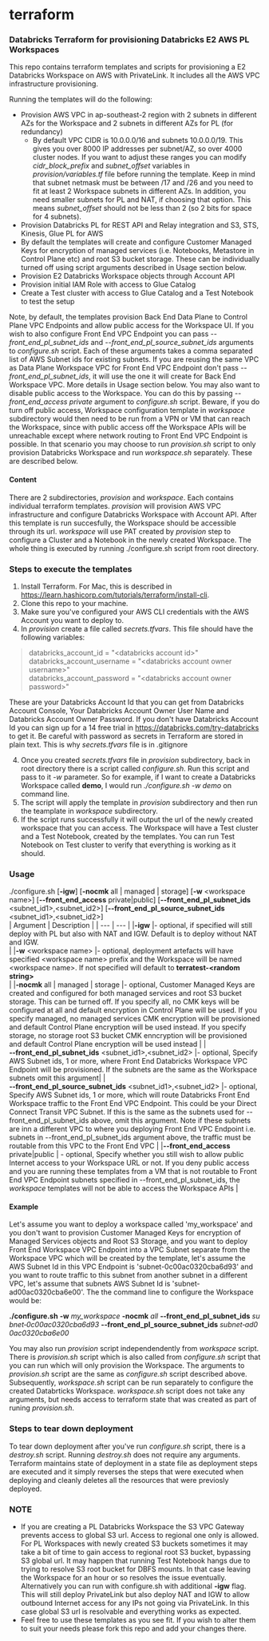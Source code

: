 # terraform
### Databricks Terraform for provisioning Databricks E2 AWS PL Workspaces

This repo contains terraform templates and scripts for provisioning a E2 Databricks Workspace on AWS with PrivateLink. It includes all the AWS VPC infrastructure provisioning.

Running the templates will do the following:
* Provision AWS VPC in ap-southeast-2 region with 2 subnets in different AZs for the Workspace and 2 subnets in different AZs for PL (for redundancy)
  - By default VPC CIDR is 10.0.0.0/16 and subnets 10.0.0.0/19. This gives you over 8000 IP addresses per subnet/AZ, so over 4000 cluster nodes. If you want to adjust these ranges you can modify *cidr_block_prefix* and *subnet_offset* variables in *provision/variables.tf* file before running the template. Keep in mind that subnet netmask must be between /17 and /26 and you need to fit at least 2 Workspace subnets in different AZs. In addition, you need smaller subnets for PL and NAT, if choosing that option. This means *subnet_offset* should not be less than 2 (so 2 bits for space for 4 subnets).
* Provision Databricks PL for REST API and Relay integration and S3, STS, Kinesis, Glue PL for AWS
* By default the templates will create and configure Customer Managed Keys for encryption of managed services (i.e. Notebooks, Metastore in Control Plane etc) and root S3 bucket storage. These can be individually turned off using script arguments described in Usage section below.
* Provision E2 Databricks Workspace objects through Account API
* Provision initial IAM Role with access to Glue Catalog
* Create a Test cluster with access to Glue Catalog and a Test Notebook to test the setup

Note, by default, the templates provision Back End Data Plane to Control Plane VPC Endpoints and allow public access for the Workspace UI.
If you wish to also configure Front End VPC Endpoint you can pass *--front_end_pl_subnet_ids* and *--front_end_pl_source_subnet_ids* arguments to *configure.sh* script. Each of these arguments takes a comma separated list of AWS Subnet ids for existing subnets. If you are reusing the same VPC as Data Plane Workspace VPC for Front End VPC Endpoint don't pass *--front_end_pl_subnet_ids*, it will use the one it will create for Back End Workspace VPC. More details in Usage section below.
You may also want to disable public access to the Workspace. You can do this by passing *--front_end_access private* argument to *configure.sh* script.
Beware, if you do turn off public access, Workspace configuration template in *workspace* subdirectory would then need to be run from a VPN or VM that can reach the Workspace, since with public access off the Workspace APIs will be unreachable except where network routing to Front End VPC Endpoint is possible.
In that scenario you may choose to run *provision.sh* script to only provision Databricks Workspace and run *workspace.sh* separately. These are described below.

#### Content
There are 2 subdirectories, *provision* and *workspace*. Each contains individual terraform templates.
*provision* will provision AWS VPC infrastructure and configure Databricks Workspace with Account API. After this template is run succesfully, the Workspace should be accessible through its url.
*workspace* will use PAT created by *provision* step to configure a Cluster and a Notebook in the newly created Workspace.
The whole thing is executed by running ./configure.sh script from root directory.

### Steps to execute the templates

1. Install Terraform. For Mac, this is described in https://learn.hashicorp.com/tutorials/terraform/install-cli.
2. Clone this repo to your machine.
3. Make sure you've configured your AWS CLI credentials with the AWS Account you want to deploy to.
4. In *provision* create a file called *secrets.tfvars*. This file should have the following variables:
> databricks_account_id       = "\<databricks account id>"<br>
> databricks_account_username = "\<databricks account owner username>"<br>
> databricks_account_password = "\<databricks account owner password>"<br>

These are your Databricks Account Id that you can get from Databricks Account Console, Your Databricks Account Owner User Name and Databricks Account Owner Password. If you don't have Databricks Account Id you can sign up for a 14 free trial in https://databricks.com/try-databricks to get it.
Be careful with password as secrets in Terraform are stored in plain text. This is why *secrets.tfvars* file is in .gitignore

4. Once you created *secrets.tfvars* file in *provision* subdirectory, back in root directory there is a script called *configure.sh*. Run this script and pass to it *-w <your workspace name>* parameter. So for example, if I want to create a Databricks Workspace called **demo**, I would run *./configure.sh -w demo* on command line.
5. The script will apply the template in *provision* subdirectory and then run the teamplate in *workspace* subdirectory.
6. If the script runs successfully it will output the url of the newly created workspace that you can access. The Workspace will have a Test cluster and a Test Notebook, created by the templates. You can run Test Notebook on Test cluster to verify that everything is working as it should.

### Usage
./configure.sh [**-igw**]  [**-nocmk** all | managed | storage]  [**-w** \<workspace name\>]  [**--front_end_access** private|public]  [**--front_end_pl_subnet_ids** \<subnet_id1\>,\<subnet_id2\>]  [**--front_end_pl_source_subnet_ids** \<subnet_id1\>,\<subnet_id2\>]<br>
| Argument              | Description    |
| ---                   | ---            |
|**-igw**                  |- optional, if specified will still deploy with PL but also with NAT and IGW. Default is to deploy without NAT and IGW.<br> |
|**-w** \<workspace name\> |- optional, deployment artefacts will have specified \<workspace name\> prefix and the Workspace will be named \<workspace name\>. If not specified <workspace name> will default to **terratest-\<random string\>**<br> |
|**&#8209;nocmk**&#160;all&#160;\|&#160;managed&#160;\|&#160;storage |- optional, Customer Managed Keys are created and configured for both managed services and root S3 bucket storage. This can be turned off. If you specify all, no CMK keys will be configured at all and default encryption in Control Plane will be used. If you specify managed, no managed services CMK encryption will be provisioned and default Control Plane encryption will be used instead. If you specify storage, no storage root S3 bucket CMK enncryption will be provisioned and default Control Plane encryption will be used instead |
  |**&#8209;&#8209;front_end_pl_subnet_ids**&#160;<subnet_id1>,<subnet_id2> |- optional, Specify AWS Subnet ids, 1 or more, where Front End Databricks Workspace VPC Endpoint will be provisioned. If the subnets are the same as the Workspace subnets omit this argument|
|<nobr>**&#8209;&#8209;front_end_pl_source_subnet_ids**&#160;<subnet_id1>,<subnet_id2></nobr> |- optional, Specify AWS Subnet ids, 1 or more, which will route Databricks Front End Workspace traffic to the Front End VPC Endpoint. This could be your Direct Connect Transit VPC Subnet. If this is the same as the subnets used for --front_end_pl_subnet_ids above, omit this argument. Note if these subnets are inn a different VPC to where you deploying Front End VPC Endpoint i.e. subnets in --front_end_pl_subnet_ids argument above, the traffic must be routable from this VPC to the Front End VPC |
|**--front_end_access** private\|public | - optional, Specify whether you still wish to allow public Internet access to your Workspace URL or not. If you deny public access and you are running these templates from a VM that is not routable to Front End VPC Endpoint subnets specified in --front_end_pl_subnet_ids, the *workspace* templates will not be able to access the Workspace APIs |

#### Example
Let's assume you want to deploy a workspace called 'my_workspace' and you don't want to provision Customer Managed Keys for encryption of Managed Services objects and Root S3 Storage, and you want to deploy Front End Workspace VPC Endpoint into a VPC Subnet separate from the Workspace VPC which will be created by the template, let's assume the AWS Subnet Id in this VPC Endpoint is 'subnet-0c00ac0320cba6d93' and you want to route traffic to this subnet from another subnet in a different VPC, let's assume that subnets AWS Subnet Id is 'subnet-ad00ac0320cba6e00'. The the command line to configure the Workspace would be:

**./configure.sh**&#160;**&#8209;w**&#160;*my_workspace*&#160;**&#8209;nocmk**&#160;*all*&#160;**&#8209;&#8209;front_end_pl_subnet_ids**&#160;*subnet&#8209;0c00ac0320cba6d93*&nbsp;**&#8209;&#8209;front_end_pl_source_subnet_ids**&#160;*subnet&#8209;ad00ac0320cba6e00*

You may also run *provision* script independendently from *workspace* script.
There is *provision.sh* script which is also called from *configure.sh* script that you can run which will only provision the Workspace. The arguments to *provision.sh* script are the same as *configure.sh* script described above.
Subsequently, *workspace.sh* script can be run separately to configure the created Databrticks Workspace. *workspace.sh* script does not take any arguments, but needs access to terraform state that was created as part of runing *provision.sh*.

### Steps to tear down deployment
To tear down deployment after you've run *configure.sh* script, there is a *destroy.sh* script.
Running *destroy.sh* does not require any arguments. Terraform maintains state of deployment in a state file as deployment steps are executed and it simply reverses the steps that were executed when deploying and cleanly deletes all the resources that were previosly deployed.

### NOTE
* If you are creating a PL Databricks Workspace the S3 VPC Gateway prevents access to global S3 url. Access to regional one only is allowed. For PL Workspaces with newly created S3 buckets sometimes it may take a bit of time to gain access to regional root S3 bucket, bypassing S3 global url. It may happen that running Test Notebook hangs due to trying to resolve S3 root bucket for DBFS mounts. In that case leaving the Workspace for an hour or so resolves the issue eventually.
Alternatively you can run with configure.sh with additional **-igw** flag. This will still deploy PrivateLink but also deploy NAT and IGW to allow outbound Internet access for any IPs not going via PrivateLink. In this case global S3 url is resolvable and everything works as expected.
* Feel free to use these templates as you see fit. If you wish to alter them to suit your needs please fork this repo and add your changes there.


